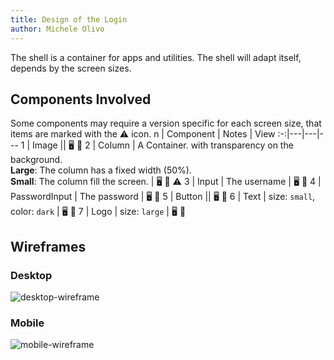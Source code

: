 ```yaml
---
title: Design of the Login
author: Michele Olivo
---
```


The shell is a container for apps and utilities. The shell will adapt itself, depends by the screen sizes.

## Components Involved

Some components may require a version specific for each screen size, that items are marked with the ⚠️ icon.
n | Component | Notes | View
:-:|---|---|---
1 | Image || 🖥️ 📱
2 | Column | A Container. with transparency on the background.<br>**Large**: The column has a fixed width (50%).<br>**Small**: The column fill the screen. | 🖥️ 📱 ⚠️
3 | Input | The username | 🖥️ 📱
4 | PasswordInput | The password | 🖥️ 📱
5 | Button || 🖥️ 📱
6 | Text | size: `small`, color: `dark` | 🖥️ 📱
7 | Logo | size: `large` | 🖥️ 📱

## Wireframes

### Desktop

![desktop-wireframe](assets/design/login/desktop.png)

### Mobile

![mobile-wireframe](assets/design/login/mobile.png)
